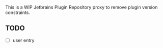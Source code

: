 This is a WIP Jetbrains Plugin Repository proxy to remove plugin version constraints.

## TODO

- [ ] user entry